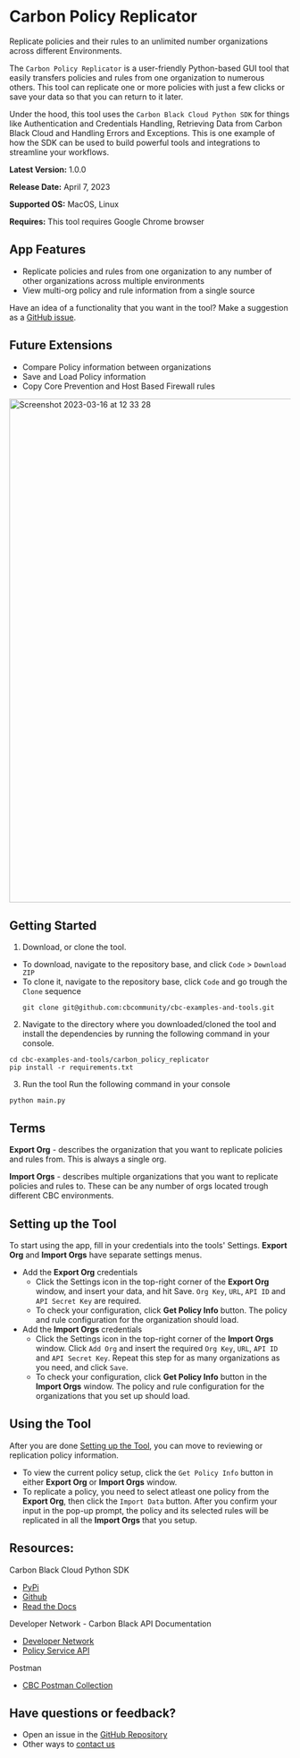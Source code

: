 # Carbon Policy Replicator
Replicate policies and their rules to an unlimited number organizations across different Environments.

The `Carbon Policy Replicator` is a user-friendly Python-based GUI tool that easily transfers policies and rules from one organization to
numerous others. This tool can replicate one or more policies with just a few clicks or save your data so that you can return to it later.

Under the hood, this tool uses the `Carbon Black Cloud Python SDK` for things like Authentication and Credentials Handling, Retrieving Data from Carbon Black Cloud and Handling Errors and Exceptions. This is one example of how the SDK can be used to build powerful tools and integrations to streamline your workflows.

**Latest Version:** 1.0.0

**Release Date:** April 7, 2023

**Supported OS:** MacOS, Linux

**Requires:** This tool requires Google Chrome browser

## App Features

* Replicate policies and rules from one organization to any number of other organizations across multiple environments
* View multi-org policy and rule information from a single source

Have an idea of a functionality that you want in the tool? Make a suggestion as a [GitHub issue](https://github.com/cbcommunity/cbc-examples-and-tools/issues).

## Future Extensions
* Compare Policy information between organizations
* Save and Load Policy information
* Copy Core Prevention and Host Based Firewall rules

<img width="900" alt="Screenshot 2023-03-16 at 12 33 28" src="https://user-images.githubusercontent.com/74309356/225590737-e36fac22-6dbf-4a29-9713-77d6e450632a.png">

## Getting Started

1. Download, or clone the tool.
  * To download, navigate to the repository base, and click `Code` > `Download ZIP`
  * To clone it, navigate to the repository base, click `Code` and go trough the `Clone` sequence
    ```shell
    git clone git@github.com:cbcommunity/cbc-examples-and-tools.git
    ```
2. Navigate to the directory where you downloaded/cloned the tool and install the dependencies by running the following command in your console.
```shell
cd cbc-examples-and-tools/carbon_policy_replicator
pip install -r requirements.txt
```
3. Run the tool
Run the following command in your console
```shell
python main.py
```

## Terms
**Export Org** - describes the organization that you want to replicate policies and rules from. This is always a single org.

**Import Orgs** - describes multiple organizations that you want to replicate policies and rules to. These can be any number of orgs located trough different CBC environments.

## Setting up the Tool
To start using the app, fill in your credentials into the tools' Settings. **Export Org** and **Import Orgs** have separate settings menus.
* Add the **Export Org** credentials
  * Click the Settings icon in the top-right corner of the **Export Org** window, and insert your data, and hit Save. `Org Key`, `URL`, `API ID` and `API Secret Key` are required.
  * To check your configuration, click **Get Policy Info** button. The policy and rule configuration for the organization should load.
* Add the **Import Orgs** credentials
  * Click the Settings icon in the top-right corner of the **Import Orgs** window. Click `Add Org` and insert the required `Org Key`, `URL`, `API ID` and `API Secret Key`. Repeat this step for as many organizations as you need, and click `Save`.
  * To check your configuration, click **Get Policy Info** button in the **Import Orgs** window. The policy and rule configuration for the organizations that you set up should load.

## Using the Tool
After you are done [Setting up the Tool](#setting-up-the-tool), you can move to reviewing or replication policy information.
* To view the current policy setup, click the `Get Policy Info` button in either **Export Org** or **Import Orgs** window.
* To replicate a policy, you need to select atleast one policy from the **Export Org**, then click the `Import Data` button. After you confirm your input in the pop-up prompt, the policy and its selected rules will be replicated in all the **Import Orgs** that you setup.

## Resources:
Carbon Black Cloud Python SDK
* [PyPi](https://pypi.org/project/carbon-black-cloud-sdk/)
* [Github](https://github.com/carbonblack/carbon-black-cloud-sdk-python/tree/master)
* [Read the Docs](https://carbon-black-cloud-python-sdk.readthedocs.io/)

Developer Network - Carbon Black API Documentation
* [Developer Network](https://developer.carbonblack.com)
* [Policy Service API](https://developer.carbonblack.com/reference/carbon-black-cloud/platform/latest/policy-service/)

Postman
* [CBC Postman Collection](https://documenter.getpostman.com/view/19038029/2s8YK4to5o#intro)

## Have questions or feedback?
* Open an issue in the [GitHub Repository](https://github.com/cbcommunity/cbc-examples-and-tools/issues)
* Other ways to [contact us](https://developer.carbonblack.com/contact)
